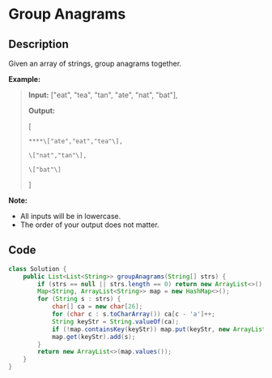 # Group Anagrams

## Description

Given an array of strings, group anagrams together.

**Example:**

> **Input:** \["eat", "tea", "tan", "ate", "nat", "bat"\], 
>
> **Output:** 
>
> \[ 
>
>     ****\["ate","eat","tea"\], 
>
>     \["nat","tan"\], 
>
>     \["bat"\]
>
>  \]

**Note:**

* All inputs will be in lowercase.
* The order of your output does not matter.

## **Code**

```java
class Solution {
    public List<List<String>> groupAnagrams(String[] strs) {
        if (strs == null || strs.length == 0) return new ArrayList<>();
        Map<String, ArrayList<String>> map = new HashMap<>();
        for (String s : strs) {
            char[] ca = new char[26];
            for (char c : s.toCharArray()) ca[c - 'a']++;
            String keyStr = String.valueOf(ca);
            if (!map.containsKey(keyStr)) map.put(keyStr, new ArrayList<String>());
            map.get(keyStr).add(s);
        }
        return new ArrayList<>(map.values());
    }
}
```

